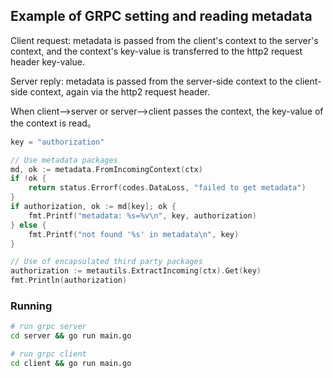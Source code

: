 ## Example of GRPC setting and reading metadata

Client request: metadata is passed from the client's context to the server's context, and the context's key-value is transferred to the http2 request header key-value.

Server reply: metadata is passed from the server-side context to the client-side context, again via the http2 request header.

When client-->server or server-->client passes the context, the key-value of the context is read。


```go
key = "authorization"

// Use metadata packages
md, ok := metadata.FromIncomingContext(ctx)
if !ok {
    return status.Errorf(codes.DataLoss, "failed to get metadata")
}
if authorization, ok := md[key]; ok {
    fmt.Printf("metadata: %s=%v\n", key, authorization)
} else {
    fmt.Printf("not found '%s' in metadata\n", key)
}

// Use of encapsulated third party packages
authorization := metautils.ExtractIncoming(ctx).Get(key)
fmt.Println(authorization)
```

### Running

```bash
# run grpc server
cd server && go run main.go

# run grpc client
cd client && go run main.go
```

